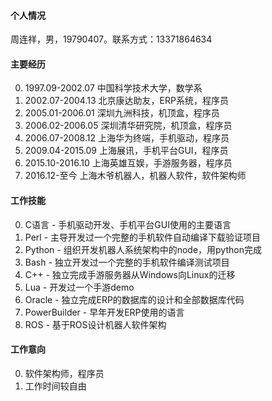 #### 个人情况

周连祥，男，19790407。联系方式：13371864634

#### 主要经历

0. 1997.09-2002.07 中国科学技术大学，数学系
0. 2002.07-2004.13 北京康达助友，ERP系统，程序员
0. 2005.01-2006.01 深圳九洲科技，机顶盒，程序员
0. 2006.02-2006.05 深圳清华研究院，机顶盒，程序员
0. 2006.07-2008.12 上海华为终端，手机驱动，程序员
0. 2009.04-2015.09 上海展讯，手机平台GUI，程序员
0. 2015.10-2016.10 上海英雄互娱，手游服务器，程序员
0. 2016.12-至今 上海木爷机器人，机器人软件，软件架构师

#### 工作技能

0. C语言 - 手机驱动开发、手机平台GUI使用的主要语言
0. Perl - 主导开发过一个完整的手机软件自动编译下载验证项目
0. Python - 组织开发机器人系统架构中的node，用python完成
0. Bash - 独立开发过一个完整的手机软件编译测试项目
0. C++ - 独立完成手游服务器从Windows向Linux的迁移
0. Lua - 开发过一个手游demo
0. Oracle - 独立完成ERP的数据库的设计和全部数据库代码
0. PowerBuilder - 早年开发ERP使用的语言
0. ROS - 基于ROS设计机器人软件架构

#### 工作意向

0. 软件架构师，程序员
0. 工作时间较自由
